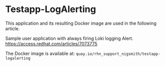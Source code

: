 # Testapp-LogAlerting
This application and its resulting Docker image are used in the following article.
 
Sample user application with always firing Loki logging Alert.
https://access.redhat.com/articles/7073775

The Docker image is available at: `quay.io/rhn_support_nigsmith/testapp-logalerting`
